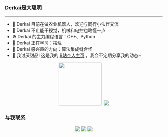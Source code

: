 <!--  <div align="center">
    <img height="150em" src="image.png" />  
</div> -->

### Derkai是大聪明
---
* 🏢 Derkai 目前在做农业机器人，欢迎与同行小伙伴交流
* 🔧 Derkai 不止能干视觉，机械和电控也略懂一点
* ⚙️ Derkai 的主力编程语言：C++、Python
* 🌱 Derkai 正在学习：摆烂
* 🔭 Derkai 感兴趣的方向：算法集成缝合怪
* 🤔 我讨厌甜品! 这是我的  [B站个人主页](https://b23.tv/0iJ0wXP) ，我会不定期分享我的动态~


<!-- 信息统计 -->
<!-- <div align="center"> <img src="https://metrics.lecoq.io/Derkai52?template=classic&config.timezone=Asia%2FShanghai"> </div> -->

<!-- 统计卡片&评分表 -->
<div align="center"> <img height="137px" src="https://github-readme-stats.vercel.app/api?username=Derkai52&hide_title=true&hide_border=true&show_icons=trueline_height=21&text_color=000&icon_color=000&bg_color=0,ea6161,ffc64d,fffc4d,52fa5a&theme=graywhite" />
&nbsp;<img src="https://github-readme-stats.vercel.app/api/top-langs/?username=Derkai52&hide_title=true&hide_border=true&layout=compact&langs_count=6&text_color=000&icon_color=fff&bg_color=0,52fa5a,4dfcff,c64dff&theme=graywhite" /> </div>
    
### 与我联系
<div align="center">
    <a href="http://wpa.qq.com/msgrd?v=3&uin=2363104914&site=qq&menu=yes"><img src="https://img.shields.io/badge/QQ-2363104914-blue?style=flat-square&logo=tencentqq" /></a>
    <a href="https://u.wechat.com/MFXphcVkhE1luJxSnWnRUEQ"><img src="https://img.shields.io/badge/WeChat-derkai555-blue?style=flat-square&logo=wechat" /></a>
    <a href="mailto:Tk2363104914@163.com"><img src="https://img.shields.io/badge/Mail-Tk2363104914@163.com -blue?style=flat-square&logo=gmail" /></a>
</div>


